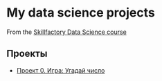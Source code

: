 # My data science projects
From the [Skillfactory Data Science course](https://skillfactory.ru/data-scientist-pro)

## Проекты
*   [Проект 0. Игра: Угадай число](https://github.com/ZlobinDA/sf_data_science/tree/main/project_0)
